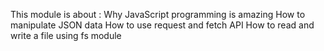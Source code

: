 This module is about : 
Why JavaScript programming is amazing
How to manipulate JSON data
How to use request and fetch API
How to read and write a file using fs module
